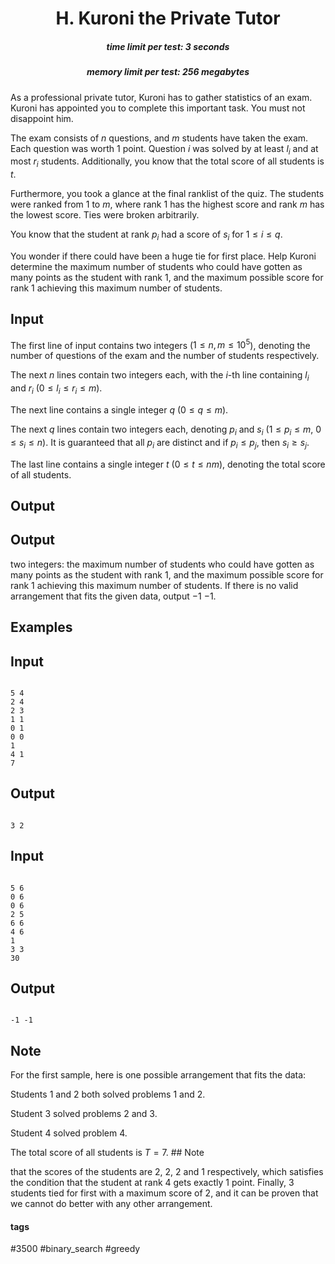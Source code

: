 <h1 style='text-align: center;'> H. Kuroni the Private Tutor</h1>

<h5 style='text-align: center;'>time limit per test: 3 seconds</h5>
<h5 style='text-align: center;'>memory limit per test: 256 megabytes</h5>

As a professional private tutor, Kuroni has to gather statistics of an exam. Kuroni has appointed you to complete this important task. You must not disappoint him.

The exam consists of $n$ questions, and $m$ students have taken the exam. Each question was worth $1$ point. Question $i$ was solved by at least $l_i$ and at most $r_i$ students. Additionally, you know that the total score of all students is $t$.

Furthermore, you took a glance at the final ranklist of the quiz. The students were ranked from $1$ to $m$, where rank $1$ has the highest score and rank $m$ has the lowest score. Ties were broken arbitrarily.

You know that the student at rank $p_i$ had a score of $s_i$ for $1 \le i \le q$.

You wonder if there could have been a huge tie for first place. Help Kuroni determine the maximum number of students who could have gotten as many points as the student with rank $1$, and the maximum possible score for rank $1$ achieving this maximum number of students.

## Input

The first line of input contains two integers ($1 \le n, m \le 10^{5}$), denoting the number of questions of the exam and the number of students respectively.

The next $n$ lines contain two integers each, with the $i$-th line containing $l_{i}$ and $r_{i}$ ($0 \le l_{i} \le r_{i} \le m$).

The next line contains a single integer $q$ ($0 \le q \le m$). 

The next $q$ lines contain two integers each, denoting $p_{i}$ and $s_{i}$ ($1 \le p_{i} \le m$, $0 \le s_{i} \le n$). It is guaranteed that all $p_{i}$ are distinct and if $p_{i} \le p_{j}$, then $s_{i} \ge s_{j}$.

The last line contains a single integer $t$ ($0 \le t \le nm$), denoting the total score of all students.

## Output

## Output

 two integers: the maximum number of students who could have gotten as many points as the student with rank $1$, and the maximum possible score for rank $1$ achieving this maximum number of students. If there is no valid arrangement that fits the given data, output $-1$ $-1$.

## Examples

## Input


```

5 4
2 4
2 3
1 1
0 1
0 0
1
4 1
7

```
## Output


```

3 2

```
## Input


```

5 6
0 6
0 6
2 5
6 6
4 6
1
3 3
30

```
## Output


```

-1 -1

```
## Note

For the first sample, here is one possible arrangement that fits the data:

Students $1$ and $2$ both solved problems $1$ and $2$.

Student $3$ solved problems $2$ and $3$.

Student $4$ solved problem $4$.

The total score of all students is $T = 7$. ## Note

 that the scores of the students are $2$, $2$, $2$ and $1$ respectively, which satisfies the condition that the student at rank $4$ gets exactly $1$ point. Finally, $3$ students tied for first with a maximum score of $2$, and it can be proven that we cannot do better with any other arrangement.



#### tags 

#3500 #binary_search #greedy 